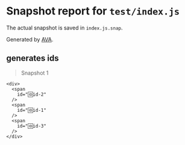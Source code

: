 # Snapshot report for `test/index.js`

The actual snapshot is saved in `index.js.snap`.

Generated by [AVA](https://ava.li).

## generates ids

> Snapshot 1

    <div>
      <span
        id="🆔id-2"
      />
      <span
        id="🆔id-1"
      />
      <span
        id="🆔id-3"
      />
    </div>
